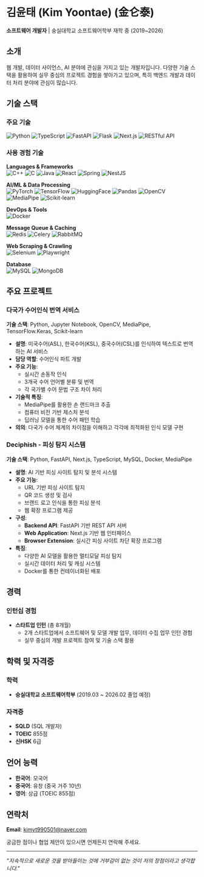 # 김윤태 (Kim Yoontae) (金仑泰)

**소프트웨어 개발자** | 숭실대학교 소프트웨어학부 재학 중 (2019~2026)

## 소개

웹 개발, 데이터 사이언스, AI 분야에 관심을 가지고 있는 개발자입니다. 
다양한 기술 스택을 활용하여 실무 중심의 프로젝트 경험을 쌓아가고 있으며, 
특히 백엔드 개발과 데이터 처리 분야에 관심이 많습니다.

## 기술 스택

### 주요 기술
![Python](https://img.shields.io/badge/Python-3776AB?style=for-the-badge&logo=python&logoColor=white)
![TypeScript](https://img.shields.io/badge/TypeScript-007ACC?style=for-the-badge&logo=typescript&logoColor=white)
![FastAPI](https://img.shields.io/badge/FastAPI-009688?style=for-the-badge&logo=fastapi&logoColor=white)
![Flask](https://img.shields.io/badge/Flask-000000?style=for-the-badge&logo=flask&logoColor=white)
![Next.js](https://img.shields.io/badge/Next.js-000000?style=for-the-badge&logo=next.js&logoColor=white)
![RESTful API](https://img.shields.io/badge/RESTful%20API-FF6C37?style=for-the-badge&logo=postman&logoColor=white)

### 사용 경험 기술

**Languages & Frameworks**
<br>
![C++](https://img.shields.io/badge/C++-00599C?style=flat-square&logo=c%2B%2B&logoColor=white)
![C](https://img.shields.io/badge/C-00599C?style=flat-square&logo=c&logoColor=white)
![Java](https://img.shields.io/badge/Java-ED8B00?style=flat-square&logo=java&logoColor=white)
![React](https://img.shields.io/badge/React-61DAFB?style=flat-square&logo=react&logoColor=black)
![Spring](https://img.shields.io/badge/Spring-6DB33F?style=flat-square&logo=spring&logoColor=white)
![NestJS](https://img.shields.io/badge/NestJS-E0234E?style=flat-square&logo=nestjs&logoColor=white)

**AI/ML & Data Processing**
<br>
![PyTorch](https://img.shields.io/badge/PyTorch-EE4C2C?style=flat-square&logo=pytorch&logoColor=white)
![TensorFlow](https://img.shields.io/badge/TensorFlow-FF6F00?style=flat-square&logo=tensorflow&logoColor=white)
![HuggingFace](https://img.shields.io/badge/🤗%20Hugging%20Face-FFD21E?style=flat-square&logoColor=black)
![Pandas](https://img.shields.io/badge/Pandas-150458?style=flat-square&logo=pandas&logoColor=white)
![OpenCV](https://img.shields.io/badge/OpenCV-5C3EE8?style=flat-square&logo=opencv&logoColor=white)
![MediaPipe](https://img.shields.io/badge/MediaPipe-0097A7?style=flat-square&logo=google&logoColor=white)
![Scikit-learn](https://img.shields.io/badge/Scikit--learn-F7931E?style=flat-square&logo=scikit-learn&logoColor=white)

**DevOps & Tools**
<br>
![Docker](https://img.shields.io/badge/Docker-2496ED?style=flat-square&logo=docker&logoColor=white)

**Message Queue & Caching**
<br>
![Redis](https://img.shields.io/badge/Redis-DC382D?style=flat-square&logo=redis&logoColor=white)
![Celery](https://img.shields.io/badge/Celery-37814A?style=flat-square&logo=celery&logoColor=white)
![RabbitMQ](https://img.shields.io/badge/RabbitMQ-FF6600?style=flat-square&logo=rabbitmq&logoColor=white)

**Web Scraping & Crawling**
<br>
![Selenium](https://img.shields.io/badge/Selenium-43B02A?style=flat-square&logo=selenium&logoColor=white)
![Playwright](https://img.shields.io/badge/Playwright-2EAD33?style=flat-square&logo=playwright&logoColor=white)

**Database**
<br>
![MySQL](https://img.shields.io/badge/MySQL-4479A1?style=flat-square&logo=mysql&logoColor=white)
![MongoDB](https://img.shields.io/badge/MongoDB-47A248?style=flat-square&logo=mongodb&logoColor=white)

## 주요 프로젝트

### 다국가 수어인식 번역 서비스
**기술 스택**: Python, Jupyter Notebook, OpenCV, MediaPipe, TensorFlow.Keras, Scikit-learn
- **설명**: 미국수어(ASL), 한국수어(KSL), 중국수어(CSL)를 인식하여 텍스트로 번역하는 AI 서비스
- **담당 역할**: 수어인식 파트 개발
- **주요 기능**:
  - 실시간 손동작 인식
  - 3개국 수어 언어별 분류 및 번역
  - 각 국가별 수어 문법 구조 차이 처리
- **기술적 특징**:
  - MediaPipe를 활용한 손 랜드마크 추출
  - 컴퓨터 비전 기반 제스처 분석
  - 딥러닝 모델을 통한 수어 패턴 학습
- **의의**: 다국가 수어 체계의 차이점을 이해하고 각각에 최적화된 인식 모델 구현

### Deciphish - 피싱 탐지 시스템
**기술 스택**: Python, FastAPI, Next.js, TypeScript, MySQL, Docker, MediaPipe
- **설명**: AI 기반 피싱 사이트 탐지 및 분석 시스템
- **주요 기능**:
  - URL 기반 피싱 사이트 탐지
  - QR 코드 생성 및 검사
  - 브랜드 로고 인식을 통한 피싱 분석
  - 웹 확장 프로그램 제공
- **구성**:
  - **Backend API**: FastAPI 기반 REST API 서버
  - **Web Application**: Next.js 기반 웹 인터페이스
  - **Browser Extension**: 실시간 피싱 사이트 차단 확장 프로그램
- **특징**: 
  - 다양한 AI 모델을 활용한 멀티모달 피싱 탐지
  - 실시간 데이터 처리 및 캐싱 시스템
  - Docker를 통한 컨테이너화된 배포

## 경력

### 인턴십 경험
- **스타트업 인턴** (총 8개월)
  - 2개 스타트업에서 소프트웨어 및 모델 개발 업무, 데이터 수집 업무 인턴 경험
  - 실무 중심의 개발 프로젝트 참여 및 기술 스택 활용

## 학력 및 자격증

### 학력
- **숭실대학교 소프트웨어학부** (2019.03 ~ 2026.02 졸업 예정)

### 자격증
- **SQLD** (SQL 개발자)
- **TOEIC** 855점
- **신HSK** 6급

## 언어 능력

- **한국어**: 모국어
- **중국어**: 유창 (중국 거주 10년)
- **영어**: 상급 (TOEIC 855점)

## 연락처

**Email**: [kimyt990501@naver.com](mailto:kimyt990501@naver.com)

궁금한 점이나 협업 제안이 있으시면 언제든지 연락해 주세요.

---

*"지속적으로 새로운 것을 받아들이는 것에 거부감이 없는 것이 저의 장점이라고 생각합니다."*
